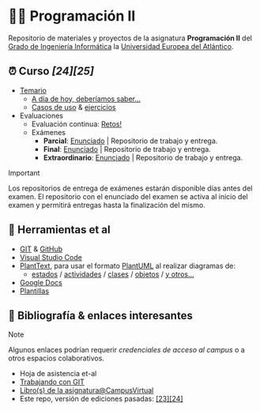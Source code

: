 # 👨‍💻 Programación II

Repositorio de materiales y proyectos de la asignatura **Programación II** del [Grado de Ingeniería Informática](https://www.uneatlantico.es/escuela-politecnica-superior/estudios-grado-oficial-en-ingenieria-informatica) la [Universidad Europea del Atlántico](https://www.uneatlantico.es).

## ⏰ Curso *[24][25]*

- [Temario](/PRG2-2025-02-04-12-06.pdf)
  - [A día de hoy, deberíamos saber...](temario/aDiaDeHoy.md)
  - [Casos de uso](temario/casosDeUso/README.md) & [ejercicios](temario/ejercicios/README.md)
- Evaluaciones
  - Evaluación continua: [Retos!](evaluaciones/retos/README.md)
  - Exámenes
    - **Parcial**: [Enunciado](evaluaciones/examenes/examenParcial/README.md) | Repositorio de trabajo y entrega.
    - **Final**: [Enunciado](evaluaciones/examenes/examenFinal/README.md) | Repositorio de trabajo y entrega.
    - **Extraordinario**: [Enunciado](evaluaciones/examenes/examenExtraordinario/README.md) | Repositorio de trabajo y entrega.

> [!IMPORTANT]
> Los repositorios de entrega de exámenes estarán disponible días antes del examen. El repositorio con el enunciado del examen se activa al inicio del examen y permitirá entregas hasta la finalización del mismo.

## 🔧 Herramientas et al

- [GIT](https://git-scm.com/) & [GitHub](https://github.com/)
- [Visual Studio Code](https://code.visualstudio.com/)
- [PlantText](https://www.planttext.com/), para usar el formato [PlantUML](https://plantuml.com/es/) al realizar diagramas de:
  - [estados](https://plantuml.com/es/state-diagram) / [actividades](https://plantuml.com/es/activity-diagram-beta) / [clases](https://plantuml.com/es/class-diagram) / [objetos](https://plantuml.com/es/object-diagram) / [y otros...](https://plantuml.com/es/sitemap-language-specification)
- [Google Docs](https://drive.google.com/drive/u/0/my-drive)
- [Plantillas](/documentos/plantillas.md)

## 📖 Bibliografía & enlaces interesantes

> [!NOTE]
> Algunos enlaces podrían requerir *credenciales de acceso al campus* o a otros espacios colaborativos.

- Hoja de asistencia et-al
- [Trabajando con GIT](documentos/flujoGIT.md)
- [Libro(s) de la asignatura@CampusVirtual](https://campus.uneatlantico.es/mod/folder/view.php?id=63401)
- Este repo, versión de ediciones pasadas: [[23][24]](https://github.com/mmasias/23-24-PRG2)
